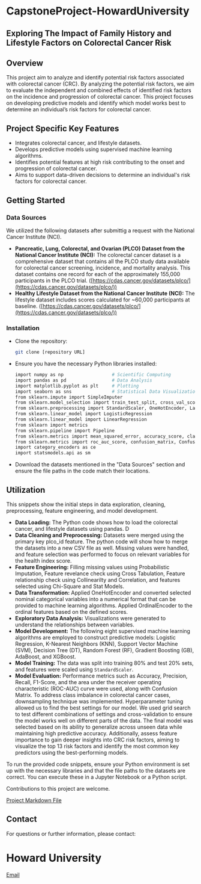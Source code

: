 # CapstoneProject-HowardUniversity
Exploring The Impact of Family History and Lifestyle Factors on Colorectal Cancer Risk
---
## Overview

This project aim to analyze and identify potential risk factors associated with colorectal cancer (CRC). By analyzing the potential risk factors, we aim to evaluate the independent and combined effects of identified risk factors on the incidence and progression of colorectal cancer. This project focuses on developing predictive models and identify which model works best to determine an individual’s risk factors for colorectal cancer. 

## Project Specific Key Features

- Integrates colorectal cancer, and lifestyle datasets.
- Develops predictive models using supervised machine learning algorithms.
- Identifies potential features at high risk contributing to the onset and progression of colorectal cancer.
- Aims to support data-driven decisions to determine an individual's risk factors for colorectal cancer.

## Getting Started

### Data Sources

We utilized the following datasets after submittig a request with the National Cancer Institute (NCI).

- **Pancreatic, Lung, Colorectal, and Ovarian (PLCO) Dataset from the National Cancer Institute (NCI):** The colorectal cancer dataset is a comprehensive dataset that contains all the PLCO study data available for colorectal cancer screening, incidence, and mortality analysis. This dataset contains one record for each of the approximately 155,000 participants in the PLCO trial. ([https://cdas.cancer.gov/datasets/plco/](https://cdas.cancer.gov/datasets/plco/))
- **Healthy Lifestyle Dataset from the National Cancer Institute (NCI):** The lifestyle dataset includes scores calculated for ~60,000 participants at baseline. ([https://cdas.cancer.gov/datasets/plco/](https://cdas.cancer.gov/datasets/plco/))

### Installation

- Clone the repository:
    ```bash
    git clone [repository URL]
    ```
- Ensure you have the necessary Python libraries installed:
    ```bash
    import numpy as np                  # Scientific Computing
    import pandas as pd                 # Data Analysis
    import matplotlib.pyplot as plt     # Plotting
    import seaborn as sns               # Statistical Data Visualization
    from sklearn.impute import SimpleImputer
    from sklearn.model_selection import train_test_split, cross_val_score, GridSearchCV
    from sklearn.preprocessing import StandardScaler, OneHotEncoder, LabelEncoder
    from sklearn.linear_model import LogisticRegression
    from sklearn.linear_model import LinearRegression
    from sklearn import metrics
    from sklearn.pipeline import Pipeline
    from sklearn.metrics import mean_squared_error, accuracy_score, classification_report
    from sklearn.metrics import roc_auc_score, confusion_matrix, ConfusionMatrixDisplay
    import category_encoders as ce
    import statsmodels.api as sm
    ```
- Download the datasets mentioned in the "Data Sources" section and ensure the file paths in the code match their locations.

## Utilization

This snippets show the initial steps in data exploration, cleaning, preprocessing, feature engineering, and model development.

- **Data Loading:** The Python code shows how to load the colorectal cancer, and lifestyle datasets using pandas. D
- **Data Cleaning and Preprocessing:** Datasets were merged using the primary key plco_id feature. The python code will show how to merge the datasets into a new CSV file as well. Missing values were handled, and feature selection was performed to focus on relevant variables for the health index score. 
- **Feature Engineering:** Filling missing values using Probabilistic Imputation, Feature revelance check using Cross Tabulation, Feature relationship check using Collinearilty and Correlation, and features selected using Chi-Square and Stat Models.
- **Data Transformation:** Applied OneHotEncoder and converted selected nominal categorical variables into a numerical format that can be provided to machine learning algorithms. Applied OrdinalEncoder to the ordinal features based on the defined scores. 
- **Exploratory Data Analysis:** Visualizations were generated to understand the relationships between variables.
- **Model Development:** The following eight supervised machine learning algorithms are employed to construct predictive models: Logistic Regression, K-Nearest Neighbors (KNN), Support Vector Machine (SVM), Decision Tree (DT), Random Forest (RF), Gradient Boosting (GB), AdaBoost, and XGBoost.
- **Model Training:** The data was split into training 80% and test 20% sets, and features were scaled using `StandardScaler`.
- **Model Evaluation:** Performance metrics such as Accuracy, Precision, Recall, F1-Score, and the area under the receiver operating characteristic (ROC-AUC) curve were used, along with Confusion Matrix. To address class imbalance in colorectal cancer cases, downsampling technique was implemented. Hyperparameter tuning allowed us to find the best settings for our model. We used grid search to test different combinations of settings and cross-validation to ensure the model works well on different parts of the data. The final model was selected based on its ability to generalize across unseen data while maintaining high predictive accuracy. Additionally, assess feature importance to gain deeper insights into CRC risk factors, aiming to visualize the top 13 risk factors and identify the most common key predictors using the best-performing models.

To run the provided code snippets, ensure your Python environment is set up with the necessary libraries and that the file paths to the datasets are correct. You can execute these in a Jupyter Notebook or a Python script.


Contributions to this project are welcome.

[Project Markdown File](https://github.com/paulsplacemd/paulsplacemd.github.io/blob/1a76cd236a01e9974797d99d51558ef8f87c56cb/predictivemodel_paulsplace-3/predictivemodel_paulsplace.md)


## Contact

For questions or further information, please contact:

# Howard University
[Email](juliet.kuruvilla1@bison.howard.edu)
